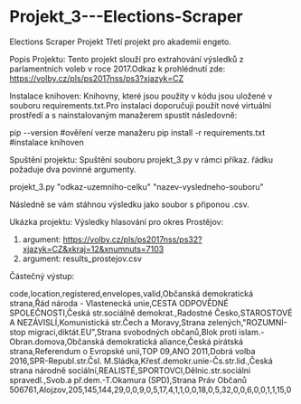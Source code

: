 # Projekt_3---Elections-Scraper

Elections Scraper Projekt
Třetí projekt pro akademii engeto.

Popis Projektu:
Tento projekt slouží pro extrahování výsledků z parlamentních voleb v roce 2017.Odkaz k prohlédnutí zde: https://volby.cz/pls/ps2017nss/ps3?xjazyk=CZ

Instalace knihoven:
Knihovny, které jsou použity v kódu jsou uložené v souboru requirements.txt.Pro instalaci doporučuji použít nové virtuální prostředí a s nainstalovaným manažerem spustit následovně:

pip --version #ověření verze manažeru pip install -r requirements.txt #instalace knihoven

Spuštění projektu:
Spuštění souboru projekt_3.py v rámci příkaz. řádku požaduje dva povinné argumenty.

projekt_3.py "odkaz-uzemniho-celku" "nazev-vysledneho-souboru"

Následně se vám stáhnou výsledku jako soubor s připonou .csv.

Ukázka projektu:
Výsledky hlasování pro okres Prostějov:

1. argument: https://volby.cz/pls/ps2017nss/ps32?xjazyk=CZ&xkraj=12&xnumnuts=7103
2. argument: results_prostejov.csv

Částečný výstup:

code,location,registered,envelopes,valid,Občanská demokratická strana,Řád národa - Vlastenecká unie,CESTA ODPOVĚDNÉ SPOLEČNOSTI,Česká str.sociálně demokrat.,Radostné Česko,STAROSTOVÉ A NEZÁVISLÍ,Komunistická str.Čech a Moravy,Strana zelených,"ROZUMNÍ-stop migraci,diktát.EU",Strana svobodných občanů,Blok proti islam.-Obran.domova,Občanská demokratická aliance,Česká pirátská strana,Referendum o Evropské unii,TOP 09,ANO 2011,Dobrá volba 2016,SPR-Republ.str.Čsl. M.Sládka,Křesť.demokr.unie-Čs.str.lid.,Česká strana národně sociální,REALISTÉ,SPORTOVCI,Dělnic.str.sociální spravedl.,Svob.a př.dem.-T.Okamura (SPD),Strana Práv Občanů
506761,Alojzov,205,145,144,29,0,0,9,0,5,17,4,1,1,0,0,18,0,5,32,0,0,6,0,0,1,1,15,0
